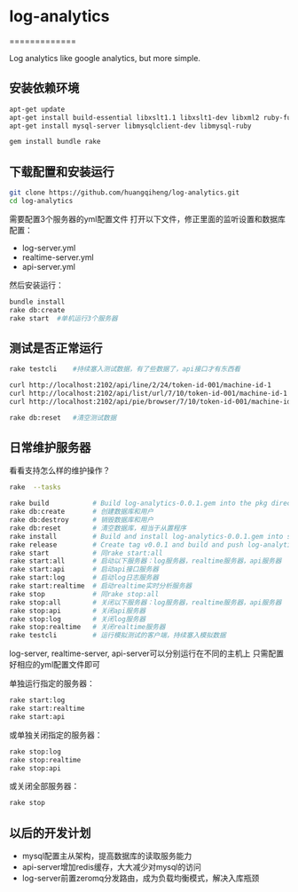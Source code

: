 # log-analytics
=============

Log analytics like google analytics, but more simple.

## 安装依赖环境

``` sh
apt-get update
apt-get install build-essential libxslt1.1 libxslt1-dev libxml2 ruby-full libssl-dev libopenssl-ruby libcurl4-openssl-dev git-core libreadline5-dev
apt-get install mysql-server libmysqlclient-dev libmysql-ruby 

gem install bundle rake
```

## 下载配置和安装运行

``` sh
git clone https://github.com/huangqiheng/log-analytics.git
cd log-analytics
```

需要配置3个服务器的yml配置文件
打开以下文件，修正里面的监听设置和数据库配置：
* log-server.yml
* realtime-server.yml
* api-server.yml

然后安装运行：
``` sh
bundle install
rake db:create
rake start 	#单机运行3个服务器
```

## 测试是否正常运行

``` sh
rake testcli	#持续塞入测试数据，有了些数据了，api接口才有东西看

curl http://localhost:2102/api/line/2/24/token-id-001/machine-id-1
curl http://localhost:2102/api/list/url/7/10/token-id-001/machine-id-1
curl http://localhost:2102/api/pie/browser/7/10/token-id-001/machine-id-1

rake db:reset	#清空测试数据
```

## 日常维护服务器

看看支持怎么样的维护操作？
``` sh
rake  --tasks

rake build           # Build log-analytics-0.0.1.gem into the pkg directory
rake db:create       # 创建数据库和用户
rake db:destroy      # 销毁数据库和用户
rake db:reset        # 清空数据库，相当于从置程序
rake install         # Build and install log-analytics-0.0.1.gem into system gems
rake release         # Create tag v0.0.1 and build and push log-analytics-0.0.1.gem to Rubygems
rake start           # 同rake start:all
rake start:all       # 启动以下服务器：log服务器，realtime服务器，api服务器
rake start:api       # 启动api接口服务器
rake start:log       # 启动log日志服务器
rake start:realtime  # 启动realtime实时分析服务器
rake stop            # 同rake stop:all
rake stop:all        # 关闭以下服务器：log服务器，realtime服务器，api服务器
rake stop:api        # 关闭api服务器
rake stop:log        # 关闭log服务器
rake stop:realtime   # 关闭realtime服务器
rake testcli         # 运行模拟测试的客户端，持续塞入模拟数据
```

log-server, realtime-server, api-server可以分别运行在不同的主机上
只需配置好相应的yml配置文件即可

单独运行指定的服务器：
``` sh
rake start:log
rake start:realtime
rake start:api
```

或单独关闭指定的服务器：
``` sh
rake stop:log
rake stop:realtime
rake stop:api
```

或关闭全部服务器：
``` sh
rake stop
```
## 以后的开发计划

* mysql配置主从架构，提高数据库的读取服务能力
* api-server增加redis缓存，大大减少对mysql的访问
* log-server前置zeromq分发路由，成为负载均衡模式，解决入库瓶颈

